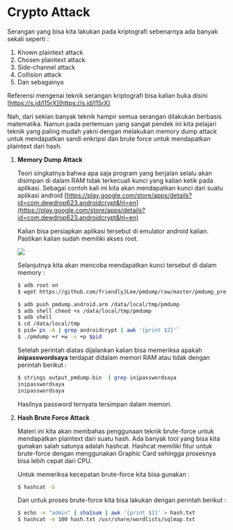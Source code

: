 # Crypto Attack

Serangan yang bisa kita lakukan pada kriptografi sebenarnya ada banyak sekali seperti :

1. Known plaintext attack
2. Chosen plaintext attack
3. Side-channel attack
4. Collision attack
5. Dan sebagainya

Referensi mengenai teknik serangan kriptografi bisa kalian buka disini [https://s.id/l15rX](https://s.id/l15rX)

Nah, dari sekian banyak teknik hampir semua serangan dilakukan berbasis matematika. Namun pada pertemuan yang sangat pendek ini kita pelajari teknik yang paling mudah yakni dengan melakukan memory dump attack untuk mendapatkan sandi enkripsi dan brute force untuk mendapatkan plaintext dari hash.

1. **Memory Dump Attack**

    Teori singkatnya bahwa apa saja program yang berjalan selalu akan disimpan di dalam RAM tidak terkecuali kunci yang kalian ketik pada aplikasi. Sebagai contoh kali ini kita akan mendapatkan kunci dari suatu aplikasi android [https://play.google.com/store/apps/details?id=com.dewdrop623.androidcrypt&hl=en](https://play.google.com/store/apps/details?id=com.dewdrop623.androidcrypt&hl=en)

    Kalian bisa persiapkan aplikasi tersebut di emulator android kalian. Pastikan kalian sudah memiliki akses root.

    ![](https://lh4.googleusercontent.com/COWHKaY2wb-x76DdNutbZig_N9oMqPtT16wrGAfQkyAWfAjRNPGeyHniWH_Sv2HJYavIY5X4GuOw2u_q1x2q2nOFM8a4Aud7dGYhXdhnzMOjCGOT6JIaPMYpajqUdoc049Zg-HB0WFIvgKyQiwKYBIQJV9g)

    Selanjutnya kita akan mencoba mendapatkan kunci tersebut di dalam memory :

    ```bash
    $ adb root on
    $ wget https://github.com/friendlyJLee/pmdump/raw/master/pmdump_prebuilt_bin/pmdump.android.arm

    $ adb push pmdump.android.arm /data/local/tmp/pmdump
    $ adb shell chmod +x /data/local/tmp/pmdump
    $ adb shell
    $ cd /data/local/tmp
    $ pid=`ps -A | grep androidcrypt | awk '{print $2}'`
    $ ./pmdump +r +w -x +p $pid
    ```

    Setelah perintah diatas dijalankan kalian bisa memeriksa apakah **inipasswordsaya** terdapat didalam memori RAM atau tidak dengan perintah berikut :

    ```bash
    $ strings output_pmdump.bin  | grep inipasswordsaya                                     	 
    inipasswordsaya
    inipasswordsaya
    ```

    Hasilnya password ternyata tersimpan dalam memori.

2. **Hash Brute Force Attack**

    Materi ini kita akan membahas penggunaan teknik brute-force untuk mendapatkan plaintext dari suatu hash. Ada banyak tool yang bisa kita gunakan salah satunya adalah hashcat. Hashcat memiliki fitur untuk brute-force dengan menggunakan Graphic Card sehingga prosesnya bisa lebih cepat dari CPU.

    Untuk memeriksa kecepatan brute-force kita bisa gunakan :

    ```bash
    $ hashcat -b
    ```

    Dan untuk proses brute-force kita bisa lakukan dengan perintah berikut :

    ```bash
    $ echo -e "admin" | sha1sum | awk '{print $1}' > hash.txt
    $ hashcat -m 100 hash.txt /usr/share/wordlists/sqlmap.txt
    ```